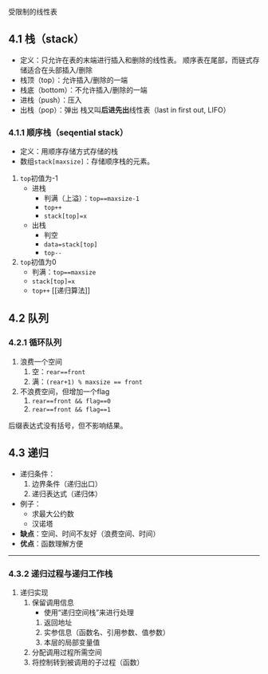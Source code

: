 受限制的线性表
## 4.1 栈（stack）
- 定义：只允许在表的末端进行插入和删除的线性表。
顺序表在尾部，而链式存储适合在头部插入/删除
- 栈顶（top）：允许插入/删除的一端
- 栈底（bottom）：不允许插入/删除的一端
- 进栈（push）：压入
- 出栈（pop）：弹出
栈又叫**后进先出**线性表（last in first out, LIFO）
### 4.1.1 顺序栈（seqential stack）
- 定义：用顺序存储方式存储的栈
- 数组`stack[maxsize]`：存储顺序栈的元素。
1. `top`初值为-1
	- 进栈
		- 判满（上溢）：`top==maxsize-1`
		- `top++`
		- `stack[top]=x`
	- 出栈
		- 判空
		- `data=stack[top]`
		- `top--`
1. `top`初值为0
	- 判满：`top==maxsize`
	- `stack[top]=x`
	- `top++`
[[递归算法]]
## 4.2 队列
### 4.2.1 循环队列
1. 浪费一个空间
	1. 空：`rear==front`
	2. 满：`(rear+1) % maxsize == front`
2. 不浪费空间，但增加一个flag
	1. `rear==front && flag==0`
	2. `rear==front && flag==1`


后缀表达式没有括号，但不影响结果。

## 4.3 递归
- 递归条件：
	1. 边界条件（递归出口）
	2. 递归表达式（递归体）
- 例子：
	- 求最大公约数
	- 汉诺塔
- **缺点**：空间、时间不友好（浪费空间、时间）
- **优点**：函数理解方便
***
### 4.3.2 递归过程与递归工作栈
1. 递归实现
	1. 保留调用信息
		- 使用“递归空间栈”来进行处理
		1. 返回地址
		2. 实参信息（函数名、引用参数、值参数）
		3. 本层的局部变量值
	2. 分配调用过程所需空间
	3. 将控制转到被调用的子过程（函数）

